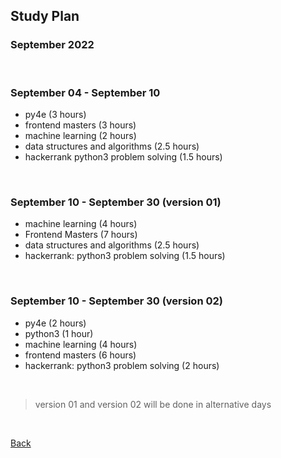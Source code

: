## Study Plan 
### September 2022

<br>

### September 04 - September 10

* py4e (3 hours)
* frontend masters (3 hours)
* machine learning (2 hours)
* data structures and algorithms (2.5 hours)
* hackerrank python3 problem solving (1.5 hours) 

<br>

###  September 10 - September 30 (version 01)

* machine learning (4 hours)
* Frontend Masters (7 hours)
* data structures and algorithms (2.5 hours) 
* hackerrank: python3 problem solving (1.5 hours)

<br>

###  September 10 - September 30 (version 02)

* py4e (2 hours)
* python3 (1 hour)
* machine learning (4 hours)
* frontend masters (6 hours)
* hackerrank: python3 problem solving (2 hours)

<br>

> version 01 and version 02 will be done in alternative days

<br>

[Back](../README.md)
